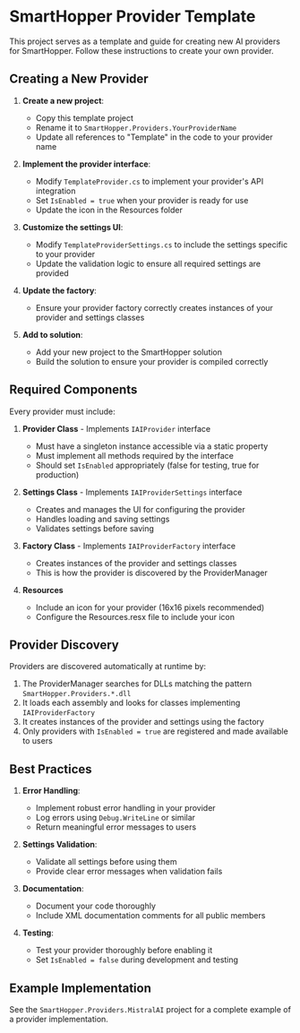 # SmartHopper Provider Template

This project serves as a template and guide for creating new AI providers for SmartHopper. Follow these instructions to create your own provider.

## Creating a New Provider

1. **Create a new project**:
   - Copy this template project
   - Rename it to `SmartHopper.Providers.YourProviderName`
   - Update all references to "Template" in the code to your provider name

2. **Implement the provider interface**:
   - Modify `TemplateProvider.cs` to implement your provider's API integration
   - Set `IsEnabled = true` when your provider is ready for use
   - Update the icon in the Resources folder

3. **Customize the settings UI**:
   - Modify `TemplateProviderSettings.cs` to include the settings specific to your provider
   - Update the validation logic to ensure all required settings are provided

4. **Update the factory**:
   - Ensure your provider factory correctly creates instances of your provider and settings classes

5. **Add to solution**:
   - Add your new project to the SmartHopper solution
   - Build the solution to ensure your provider is compiled correctly

## Required Components

Every provider must include:

1. **Provider Class** - Implements `IAIProvider` interface
   - Must have a singleton instance accessible via a static property
   - Must implement all methods required by the interface
   - Should set `IsEnabled` appropriately (false for testing, true for production)

2. **Settings Class** - Implements `IAIProviderSettings` interface
   - Creates and manages the UI for configuring the provider
   - Handles loading and saving settings
   - Validates settings before saving

3. **Factory Class** - Implements `IAIProviderFactory` interface
   - Creates instances of the provider and settings classes
   - This is how the provider is discovered by the ProviderManager

4. **Resources**
   - Include an icon for your provider (16x16 pixels recommended)
   - Configure the Resources.resx file to include your icon

## Provider Discovery

Providers are discovered automatically at runtime by:

1. The ProviderManager searches for DLLs matching the pattern `SmartHopper.Providers.*.dll`
2. It loads each assembly and looks for classes implementing `IAIProviderFactory`
3. It creates instances of the provider and settings using the factory
4. Only providers with `IsEnabled = true` are registered and made available to users

## Best Practices

1. **Error Handling**:
   - Implement robust error handling in your provider
   - Log errors using `Debug.WriteLine` or similar
   - Return meaningful error messages to users

2. **Settings Validation**:
   - Validate all settings before using them
   - Provide clear error messages when validation fails

3. **Documentation**:
   - Document your code thoroughly
   - Include XML documentation comments for all public members

4. **Testing**:
   - Test your provider thoroughly before enabling it
   - Set `IsEnabled = false` during development and testing

## Example Implementation

See the `SmartHopper.Providers.MistralAI` project for a complete example of a provider implementation.
